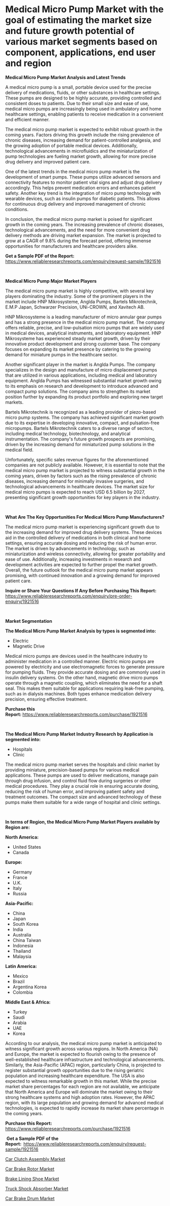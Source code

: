 <p><h1>Medical Micro Pump Market with the goal of estimating the market size and future growth potential of various market segments based on component, applications, end user and region</h1></p><p><strong>Medical Micro Pump Market Analysis and Latest Trends</strong></p>
<p><p>A medical micro pump is a small, portable device used for the precise delivery of medications, fluids, or other substances in healthcare settings. These pumps are designed to be highly accurate, providing controlled and consistent doses to patients. Due to their small size and ease of use, medical micro pumps are increasingly being used in ambulatory and home healthcare settings, enabling patients to receive medication in a convenient and efficient manner.</p><p>The medical micro pump market is expected to exhibit robust growth in the coming years. Factors driving this growth include the rising prevalence of chronic diseases, increasing demand for patient-controlled analgesia, and the growing adoption of portable medical devices. Additionally, technological advancements in microfluidics and the miniaturization of pump technologies are fueling market growth, allowing for more precise drug delivery and improved patient care.</p><p>One of the latest trends in the medical micro pump market is the development of smart pumps. These pumps utilize advanced sensors and connectivity features to monitor patient vital signs and adjust drug delivery accordingly. This helps prevent medication errors and enhances patient safety. Another key trend is the integration of micro pump technology with wearable devices, such as insulin pumps for diabetic patients. This allows for continuous drug delivery and improved management of chronic conditions.</p><p>In conclusion, the medical micro pump market is poised for significant growth in the coming years. The increasing prevalence of chronic diseases, technological advancements, and the need for more convenient drug delivery methods are driving market expansion. The market is projected to grow at a CAGR of 9.8% during the forecast period, offering immense opportunities for manufacturers and healthcare providers alike.</p></p>
<p><strong>Get a Sample PDF of the Report:&nbsp;</strong> <a href="https://www.reliableresearchreports.com/enquiry/request-sample/1921516">https://www.reliableresearchreports.com/enquiry/request-sample/1921516</a></p>
<p>&nbsp;</p>
<p><strong>Medical Micro Pump Major Market Players</strong></p>
<p><p>The medical micro pump market is highly competitive, with several key players dominating the industry. Some of the prominent players in the market include HNP Mikrosysteme, Anglda Pumps, Bartels Mikrotechnik, E.M.P Japan, Schwarzer Precision, UNi-CROWN, and Xavitech AB.</p><p>HNP Mikrosysteme is a leading manufacturer of micro annular gear pumps and has a strong presence in the medical micro pump market. The company offers reliable, precise, and low-pulsation micro pumps that are widely used in medical devices, analytical instruments, and laboratory equipment. HNP Mikrosysteme has experienced steady market growth, driven by their innovative product development and strong customer base. The company focuses on expanding its market presence by catering to the growing demand for miniature pumps in the healthcare sector.</p><p>Another significant player in the market is Anglda Pumps. The company specializes in the design and manufacture of micro displacement pumps that are utilized in various applications, including medical and laboratory equipment. Anglda Pumps has witnessed substantial market growth owing to its emphasis on research and development to introduce advanced and compact pump solutions. The company aims to strengthen its market position further by expanding its product portfolio and exploring new target markets.</p><p>Bartels Mikrotechnik is recognized as a leading provider of piezo-based micro pump systems. The company has achieved significant market growth due to its expertise in developing innovative, compact, and pulsation-free micropumps. Bartels Mikrotechnik caters to a diverse range of sectors, including medical technology, biotechnology, and analytical instrumentation. The company's future growth prospects are promising, driven by the increasing demand for miniaturized pump solutions in the medical field.</p><p>Unfortunately, specific sales revenue figures for the aforementioned companies are not publicly available. However, it is essential to note that the medical micro pump market is projected to witness substantial growth in the coming years, driven by factors such as the rising prevalence of chronic diseases, increasing demand for minimally invasive surgeries, and technological advancements in healthcare devices. The market size for medical micro pumps is expected to reach USD 6.5 billion by 2027, presenting significant growth opportunities for key players in the industry.</p></p>
<p>&nbsp;</p>
<p><strong>What Are The Key Opportunities For Medical Micro Pump Manufacturers?</strong></p>
<p><p>The medical micro pump market is experiencing significant growth due to the increasing demand for improved drug delivery systems. These devices aid in the controlled delivery of medications in both clinical and home settings, ensuring accurate dosing and reducing the risk of human error. The market is driven by advancements in technology, such as miniaturization and wireless connectivity, allowing for greater portability and ease of use. Additionally, increasing investments in research and development activities are expected to further propel the market growth. Overall, the future outlook for the medical micro pump market appears promising, with continued innovation and a growing demand for improved patient care.</p></p>
<p><strong>Inquire or Share Your Questions If Any Before Purchasing This Report:</strong> <a href="https://www.reliableresearchreports.com/enquiry/pre-order-enquiry/1921516">https://www.reliableresearchreports.com/enquiry/pre-order-enquiry/1921516</a></p>
<p>&nbsp;</p>
<p><strong>Market Segmentation</strong></p>
<p><strong>The Medical Micro Pump Market Analysis by types is segmented into:</strong></p>
<p><ul><li>Electric</li><li>Magnetic Drive</li></ul></p>
<p><p>Medical micro pumps are devices used in the healthcare industry to administer medication in a controlled manner. Electric micro pumps are powered by electricity and use electromagnetic forces to generate pressure for pumping fluids. They provide accurate dosing and are commonly used in insulin delivery systems. On the other hand, magnetic drive micro pumps operate through a magnetic coupling, which eliminates the need for a shaft seal. This makes them suitable for applications requiring leak-free pumping, such as in dialysis machines. Both types enhance medication delivery precision, ensuring effective treatment.</p></p>
<p><strong>Purchase this Report:&nbsp;</strong><a href="https://www.reliableresearchreports.com/purchase/1921516">https://www.reliableresearchreports.com/purchase/1921516</a></p>
<p>&nbsp;</p>
<p><strong>The Medical Micro Pump Market Industry Research by Application is segmented into:</strong></p>
<p><ul><li>Hospitals</li><li>Clinic</li></ul></p>
<p><p>The medical micro pump market serves the hospitals and clinic market by providing miniature, precision-based pumps for various medical applications. These pumps are used to deliver medications, manage pain through drug infusion, and control fluid flow during surgeries or other medical procedures. They play a crucial role in ensuring accurate dosing, reducing the risk of human error, and improving patient safety and treatment outcomes. The compact size and advanced technology of these pumps make them suitable for a wide range of hospital and clinic settings.</p></p>
<p>&nbsp;</p>
<p><strong>In terms of Region, the Medical Micro Pump Market Players available by Region are:</strong></p>
<p>
    <p> <strong> North America: </strong>
        <ul>
            <li>United States</li>
            <li>Canada</li>
        </ul>
        </p> 
    <p> <strong> Europe: </strong>
        <ul>
            <li>Germany</li>
            <li>France</li>
            <li>U.K.</li>
            <li>Italy</li>
            <li>Russia</li>
        </ul>
        </p> 
    <p> <strong> Asia-Pacific: </strong>
        <ul>
            <li>China</li>
            <li>Japan</li>
            <li>South Korea</li>
            <li>India</li>
            <li>Australia</li>
            <li>China Taiwan</li>
            <li>Indonesia</li>
            <li>Thailand</li>
            <li>Malaysia</li>
        </ul>
        </p> 
    <p> <strong> Latin America: </strong>
        <ul>
            <li>Mexico</li>
            <li>Brazil</li>
            <li>Argentina Korea</li>
            <li>Colombia</li>
        </ul>
        </p> 
    <p> <strong> Middle East & Africa: </strong>
        <ul>
            <li>Turkey</li>
            <li>Saudi</li>
            <li>Arabia</li>
            <li>UAE</li>
            <li>Korea</li>
        </ul>
    </p>
    </p>
<p><p>According to our analysis, the medical micro pump market is anticipated to witness significant growth across various regions. In North America (NA) and Europe, the market is expected to flourish owing to the presence of well-established healthcare infrastructure and technological advancements. Similarly, the Asia-Pacific (APAC) region, particularly China, is projected to register substantial growth opportunities due to the rising geriatric population and increasing healthcare expenditure. The USA is also expected to witness remarkable growth in this market. While the precise market share percentages for each region are not available, we anticipate that North America and Europe will dominate the market owing to their strong healthcare systems and high adoption rates. However, the APAC region, with its large population and growing demand for advanced medical technologies, is expected to rapidly increase its market share percentage in the coming years.</p></p>
<p><strong>Purchase this Report: </strong><a href="https://www.reliableresearchreports.com/purchase/1921516">https://www.reliableresearchreports.com/purchase/1921516</a></p>
<p>&nbsp;<strong>Get a Sample PDF of the Report:&nbsp;&nbsp;</strong><a href="https://www.reliableresearchreports.com/enquiry/request-sample/1921516">https://www.reliableresearchreports.com/enquiry/request-sample/1921516</a></p>
<p><strong></strong></p>
<p><p><a href="https://medium.com/@zitakuvalis/car-clutch-assembly-market-share-evolution-and-market-growth-trends-2024-2031-458654091191">Car Clutch Assembly Market</a></p><p><a href="https://medium.com/@zitakuvalis/analyzing-car-brake-rotor-market-global-industry-perspective-and-forecast-2024-to-2031-548d706bb490">Car Brake Rotor Market</a></p><p><a href="https://medium.com/@zitakuvalis/decoding-brake-lining-shoe-market-metrics-market-share-trends-and-growth-patterns-44ef9dc5f117">Brake Lining Shoe Market</a></p><p><a href="https://medium.com/@zitakuvalis/truck-shock-absorber-market-trends-forecast-and-competitive-analysis-to-2031-7f2fe55c74b7">Truck Shock Absorber Market</a></p><p><a href="https://medium.com/@zitakuvalis/decoding-car-brake-drum-market-metrics-market-share-trends-and-growth-patterns-f935141a6ec0">Car Brake Drum Market</a></p></p>